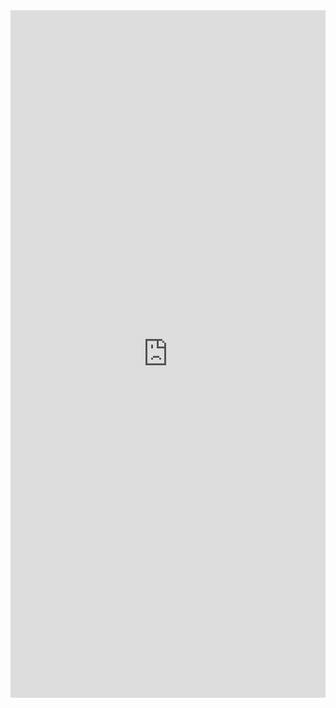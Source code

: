<div align=center>
<iframe
width="100%"
height="1100"
frameBorder="0"
scrolling="no"
src ="http://127.0.0.1:8088/superset/dashboard/15/?native_filters_key=zesPZNNIMakdtYtPLaFkOnujEtwDDIytcokG5njKbNKTubJc-SdN3ildRvS7SiQe&expand_filters=0&standalone=3&show_filters=1"
>
</iframe>
</div>

